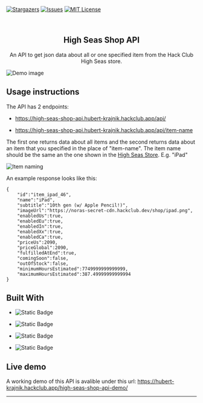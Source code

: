 <a id="readme-top"></a>

[![Stargazers][stars-shield]][stars-url]
[![Issues][issues-shield]][issues-url]
[![MIT License][license-shield]][license-url]

<br />
  <h2 align="center">High Seas Shop API</h2>

  <p align="center">
    An API to get json data about all or one specified item from the Hack Club High Seas store.
    <br />
</div>

![Demo image](https://github.com/user-attachments/assets/5c6cf9c6-b1a5-4dfc-bb51-448bef1916f6)

<!-- API USAGE INSTRUCTIONS -->
## Usage instructions

The API has 2 endpoints:

* https://high-seas-shop-api.hubert-krajnik.hackclub.app/api/

* https://high-seas-shop-api.hubert-krajnik.hackclub.app/api/item-name

The first one returns data about all items and the second returns data about an item that you specified in the place of "item-name". The item name should be the same an the one shown in the <a href="https://highseas.hackclub.com/shop">High Seas Store</a>. E.g. "iPad"

![Item naming](https://github.com/user-attachments/assets/5598271e-ed6a-42a8-a985-fb2b792635d5)

An example response looks like this:
```
{
    "id":"item_ipad_46",
    "name":"iPad",
    "subtitle":"10th gen (w/ Apple Pencil!)",
    "imageUrl":"https://noras-secret-cdn.hackclub.dev/shop/ipad.png",
    "enabledUs":true,
    "enabledEu":true,
    "enabledIn":true,
    "enabledXx":true,
    "enabledCa":true,
    "priceUs":2090,
    "priceGlobal":2090,
    "fulfilledAtEnd":true,
    "comingSoon":false,
    "outOfStock":false,
    "minimumHoursEstimated":7749999999999999,
    "maximumHoursEstimated":387.49999999999994
}
```
## Built With

* ![Static Badge](https://img.shields.io/badge/HTML-%23E34F26?style=for-the-badge&logo=html5&labelColor=white)

* ![Static Badge](https://img.shields.io/badge/CSS-%231572B6?style=for-the-badge&logo=css3&logoColor=%231572B6&labelColor=white)

* ![Static Badge](https://img.shields.io/badge/JavaScript-%23F7DF1E?style=for-the-badge&logo=javascript&logoColor=%23F7DF1E&labelColor=white)

* ![Static Badge](https://img.shields.io/badge/express-%23000000?style=for-the-badge&logo=express&logoColor=black&labelColor=white)

## Live demo

A working demo of this API is avalible under this url: <a href="https://hubert-krajnik.hackclub.app/high-seas-shop-api-demo/">https://hubert-krajnik.hackclub.app/high-seas-shop-api-demo/</a>
<hr/>

<!-- MARKDOWN LINKS & IMAGES -->
<!-- https://www.markdownguide.org/basic-syntax/#reference-style-links -->
[stars-shield]: https://img.shields.io/github/stars/HubertKr4jnik/high-seas-shop-api?style=for-the-badge
[stars-url]: https://github.com/HubertKr4jnik/high-seas-shop-api/stargazers
[issues-shield]: https://img.shields.io/github/issues/HubertKr4jnik/high-seas-shop-api?style=for-the-badge
[issues-url]: https://github.com/HubertKr4jnik/high-seas-shop-api/issues
[license-shield]: https://img.shields.io/github/license/HubertKr4jnik/high-seas-shop-api?style=for-the-badge
[license-url]: https://img.shields.io/github/HubertKr4jnik/high-seas-shop-api/LICENSE.txt